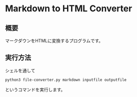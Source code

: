 # Markdown to HTML Converter

## 概要
マークダウンをHTMLに変換するプログラムです。

## 実行方法
シェルを通して</br>
```
python3 file-converter.py markdown inputfile outputfile
```
というコマンドを実行します。</br>
